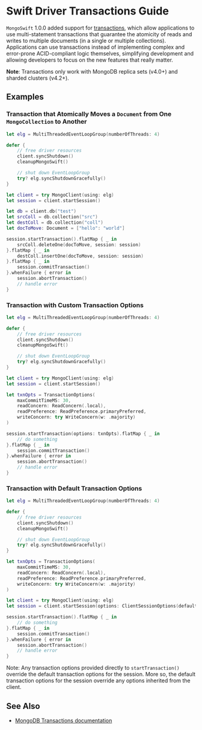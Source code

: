 # Swift Driver Transactions Guide

`MongoSwift` 1.0.0 added support for [transactions](https://docs.mongodb.com/manual/core/transactions/), which allow applications to use multi-statement transactions that guarantee the atomicity of reads and writes to multiple documents (in a single or multiple collections). Applications can use transactions instead of implementing complex and error-prone ACID-compliant logic themselves, simplifying development and allowing developers to focus on the new features that really matter.

**Note**: Transactions only work with MongoDB replica sets (v4.0+) and sharded clusters (v4.2+).

## Examples

### Transaction that Atomically Moves a `Document` from One `MongoCollection` to Another
```swift
let elg = MultiThreadedEventLoopGroup(numberOfThreads: 4)

defer {
    // free driver resources
    client.syncShutdown()
    cleanupMongoSwift()

    // shut down EventLoopGroup
    try? elg.syncShutdownGracefully()
}

let client = try MongoClient(using: elg)
let session = client.startSession()

let db = client.db("test")
let srcColl = db.collection("src")
let destColl = db.collection("coll")
let docToMove: Document = ["hello": "world"]

session.startTransaction().flatMap { _ in
    srcColl.deleteOne(docToMove, session: session)
}.flatMap { _ in
    destColl.insertOne(docToMove, session: session)
}.flatMap { _ in
    session.commitTransaction()
}.whenFailure { error in
    session.abortTransaction()
    // handle error
}
```

### Transaction with Custom Transaction Options
```swift
let elg = MultiThreadedEventLoopGroup(numberOfThreads: 4)

defer {
    // free driver resources
    client.syncShutdown()
    cleanupMongoSwift()

    // shut down EventLoopGroup
    try? elg.syncShutdownGracefully()
}

let client = try MongoClient(using: elg)
let session = client.startSession()

let txnOpts = TransactionOptions(
    maxCommitTimeMS: 30,
    readConcern: ReadConcern(.local),
    readPreference: ReadPreference.primaryPreferred,
    writeConcern: try WriteConcern(w: .majority)
)

session.startTransaction(options: txnOpts).flatMap { _ in
    // do something
}.flatMap { _ in
    session.commitTransaction()
}.whenFailure { error in
    session.abortTransaction()
    // handle error
}
```

### Transaction with Default Transaction Options
```swift
let elg = MultiThreadedEventLoopGroup(numberOfThreads: 4)

defer {
    // free driver resources
    client.syncShutdown()
    cleanupMongoSwift()

    // shut down EventLoopGroup
    try? elg.syncShutdownGracefully()
}

let txnOpts = TransactionOptions(
    maxCommitTimeMS: 30,
    readConcern: ReadConcern(.local),
    readPreference: ReadPreference.primaryPreferred,
    writeConcern: try WriteConcern(w: .majority)
)

let client = try MongoClient(using: elg)
let session = client.startSession(options: ClientSessionOptions(defaultTransactionOptions: txnOpts))

session.startTransaction().flatMap { _ in
    // do something
}.flatMap { _ in
    session.commitTransaction()
}.whenFailure { error in
    session.abortTransaction()
    // handle error
}
```

Note: Any transaction options provided directly to `startTransaction()` override the default transaction options for the session. More so, the default transaction options for the session override any options inherited from the client.

## See Also
- [MongoDB Transactions documentation](https://docs.mongodb.com/manual/core/transactions/)